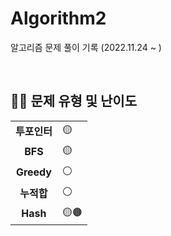 # Algorithm2
알고리즘 문제 풀이 기록 (2022.11.24 ~ )

<br>

## 👨‍💻 문제 유형 및 난이도

<table>
  <tr>
    <td align="center"><b>투포인터</b></td>
    <td align="left">🟡</td>
  </tr>
  <tr>
    <td align="center"><b>BFS</b></td>
    <td align="left">🟡</td>
  </tr>
  <tr>
    <td align="center"><b>Greedy</b></td>
    <td align="left">⚪</td>
  </tr>
   <tr>
    <td align="center"><b>누적합</b></td>
    <td align="left">⚪</td>
  </tr>
  <tr>
    <td align="center"><b>Hash</b></td>
    <td align="left">🟡🟤</td>
  </tr>
</table>
